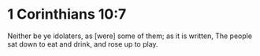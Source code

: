 # 1 Corinthians 10:7

Neither be ye idolaters, as [were] some of them; as it is written, The people sat down to eat and drink, and rose up to play.